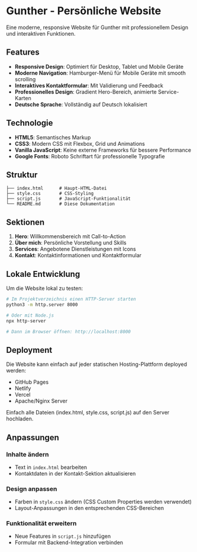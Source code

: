 # Gunther - Persönliche Website

Eine moderne, responsive Website für Gunther mit professionellem Design und interaktiven Funktionen.

## Features

- **Responsive Design**: Optimiert für Desktop, Tablet und Mobile Geräte
- **Moderne Navigation**: Hamburger-Menü für Mobile Geräte mit smooth scrolling
- **Interaktives Kontaktformular**: Mit Validierung und Feedback
- **Professionelles Design**: Gradient Hero-Bereich, animierte Service-Karten
- **Deutsche Sprache**: Vollständig auf Deutsch lokalisiert

## Technologie

- **HTML5**: Semantisches Markup
- **CSS3**: Modern CSS mit Flexbox, Grid und Animations
- **Vanilla JavaScript**: Keine externe Frameworks für bessere Performance
- **Google Fonts**: Roboto Schriftart für professionelle Typografie

## Struktur

```
├── index.html      # Haupt-HTML-Datei
├── style.css       # CSS-Styling
├── script.js       # JavaScript-Funktionalität
└── README.md       # Diese Dokumentation
```

## Sektionen

1. **Hero**: Willkommensbereich mit Call-to-Action
2. **Über mich**: Persönliche Vorstellung und Skills
3. **Services**: Angebotene Dienstleistungen mit Icons
4. **Kontakt**: Kontaktinformationen und Kontaktformular

## Lokale Entwicklung

Um die Website lokal zu testen:

```bash
# Im Projektverzeichnis einen HTTP-Server starten
python3 -m http.server 8000

# Oder mit Node.js
npx http-server

# Dann im Browser öffnen: http://localhost:8000
```

## Deployment

Die Website kann einfach auf jeder statischen Hosting-Plattform deployed werden:

- GitHub Pages
- Netlify
- Vercel
- Apache/Nginx Server

Einfach alle Dateien (index.html, style.css, script.js) auf den Server hochladen.

## Anpassungen

### Inhalte ändern
- Text in `index.html` bearbeiten
- Kontaktdaten in der Kontakt-Sektion aktualisieren

### Design anpassen
- Farben in `style.css` ändern (CSS Custom Properties werden verwendet)
- Layout-Anpassungen in den entsprechenden CSS-Bereichen

### Funktionalität erweitern
- Neue Features in `script.js` hinzufügen
- Formular mit Backend-Integration verbinden